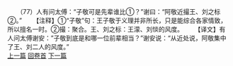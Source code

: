 　　（77）人有问太傅：“子敬可是先辈谁比①？”谢曰：“阿敬近撮王、刘之标②。”
　　【注释】①“子敬”句：王子敬于义理并非所长，只是能综合各家情致，所以擅名一时。②撮：聚合。王、刘之标：王濛、刘惔的风度。
　　【译文】有人问太傅谢安：”子敬到底是和哪一位前辈相当？”谢安说：“从近处说，阿敬集中了王、刘二人的风度。”
<br>[上一篇](09_76) [回卷首](09_00) [下一篇](09_78)
